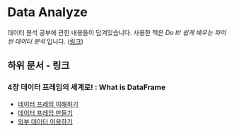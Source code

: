 # Data Analyze

데이터 분석 공부에 관한 내용들이 담겨있습니다. 사용한 책은 *Do It! 쉽게 배우는 파이썬 데이터 분석* 입니다. ([링크](https://www.yes24.com/Product/Goods/108947478)) 

## 하위 문서 - 링크

### 4장 데이터 프레임의 세계로! : What is DataFrame

- [데이터 프레임 이해하기](What_is_DataFrame/Understand_DataFrame.ipynb)
- [데이터 프레임 만들기](What_is_DataFrame/Create_DataFrame.ipynb)
- [외부 데이터 이용하기](What_is_DataFrame/Use_ExternalData.ipynb)